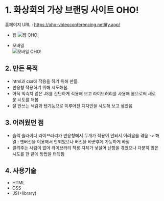 # 1. 화상회의 가상 브랜딩 사이트 OHO!

홈페이지 URL : https://oho-videoconferencing.netlify.app/

* 웹
![웹 OHO!](https://user-images.githubusercontent.com/89256060/158349754-475cdec2-da2e-4bcc-b5ef-c137013c7e48.JPG)

* 모바일 <br>
![모바일 OHO!](https://user-images.githubusercontent.com/89256060/158193434-ee085291-1778-4e74-8139-4d5943a5b867.JPG)


## 2. 만든 목적

* html과 css에 적응을 하기 위해 만듦.
* 반응형 적용하기 위해 시도해봄.
* 아직 익숙치 않은 JS를 간단하게 적용해 보고 라이브러리를 사용해 봄으로써 새로운 시도를 해봄
* 잘 안쓰는 색감과 탭기능으로 이루어진 디자인을 시도해 보고 싶었음

## 3. 어려웠던 점
* 슬릭 슬라이더 라이브러리가 반응형에서 두개가 적용이 안되서 어려움을 겪음 -> 해결 : 옛버전을 이용해서 안되었으나 버전을 바꾼후에 가능하게 바뀜
* 알려주는 사람이 없어 라이브러리 적용 자체가 낯설어 난항을 겪었으나 차분히 많은 시도를 한 끝에 방법을 터득함

## 4. 사용기술
* HTML
* CSS
* JS(+library)


